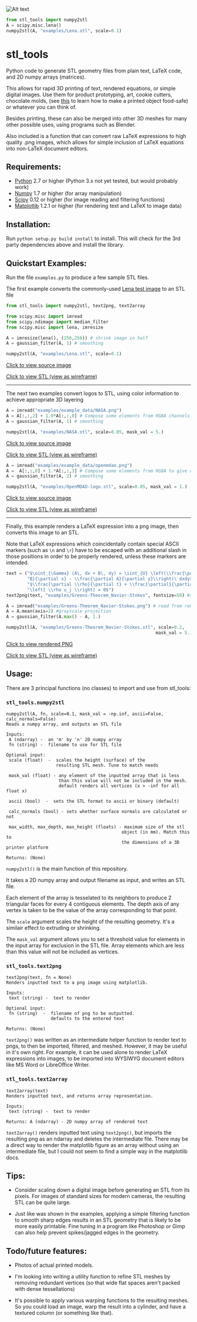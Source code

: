 ![Alt text](http://i.imgur.com/CdZzhBp.png "Screenshot")
```python
from stl_tools import numpy2stl
A = scipy.misc.lena()
numpy2stl(A, "examples/Lena.stl", scale=0.1)

```
stl_tools
=======================
Python code to generate STL geometry files from plain text, LaTeX code, and 2D numpy arrays (matrices).

This allows for rapid 3D printing of text, rendered equations, or simple digital images.
Use them for product prototyping, art, cookie cutters, chocolate molds, (see [this](http://www.makerbot.com/tutorials/making-chocolate-molds/) 
to learn how to make a printed object food-safe) or whatever you can think of.

Besides printing, these can also be merged into other 3D meshes for many other 
possible uses, using programs such as Blender.

Also included is a function that can convert raw LaTeX expressions to high
quality .png images, which allows for simple inclusion of LaTeX equations into 
non-LaTeX document editors.

## Requirements:
- [Python](http://python.org/) 2.7 or higher (Python 3.x not yet tested, but would probably work)
- [Numpy](http://www.numpy.org/) 1.7 or higher (for array manipulation)
- [Scipy](http://www.scipy.org/) 0.12 or higher (for image reading and filtering functions)
- [Matplotlib](http://matplotlib.org/) 1.2.1 or higher (for rendering text and LaTeX to image data)

## Installation:
Run `python setup.py build install` to install. This will check for the 3rd party
dependencies above and install the library.

## Quickstart Examples:

Run the file `examples.py` to produce a few sample STL files.

The first example converts the commonly-used [Lena test image](http://en.wikipedia.org/wiki/Lenna) to an STL file

```python
from stl_tools import numpy2stl, text2png, text2array

from scipy.misc import imread
from scipy.ndimage import median_filter
from scipy.misc import lena, imresize

A = imresize(lena(), (256,256)) # shrink image in half
A = gaussian_filter(A, 1) # smoothing

numpy2stl(A, "examples/Lena.stl", scale=0.1)
```
[Click to view source image](examples/example_data/Lena.png)

[Click to view STL (view as wireframe)](examples/Lena.stl)

---

The next two examples convert logos to STL, using color information to achieve appropriate 3D layering

```python
A = imread("examples/example_data/NASA.png")
A = A[:,:,2] + 1.0*A[:,:,0] # Compose some elements from RGBA channels to give depth 
A = gaussian_filter(A, 1) # smoothing

numpy2stl(A, "examples/NASA.stl", scale=0.05, mask_val = 5.)
```
[Click to view source image](examples/example_data/NASA.png)

[Click to view STL (view as wireframe)](examples/NASA.stl)

```python
A = imread("examples/example_data/openmdao.png")
A =  A[:,:,0] + 1.*A[:,:,3] # Compose some elements from RGBA to give depth 
A = gaussian_filter(A, 2) # smoothing

numpy2stl(A, "examples/OpenMDAO-logo.stl", scale=0.05, mask_val = 1.)
```
[Click to view source image](examples/example_data/openmdao.png)

[Click to view STL (view as wireframe)](examples/OpenMDAO-logo.stl)

---

Finally, this example renders a LaTeX expression into a png image, then converts this image to an STL.

Note that LaTeX expressions which coincidentally contain special ASCII markers (such as `\n` and `\r`) 
have to be escaped with an additional slash in those positions in order to be properly rendered, unless these
markers are intended. 

```python
text = ("$\oint_{\Gamma} (A\, dx + B\, dy) = \iint_{U} \left(\\frac{\partial "
        "B}{\partial x} - \\frac{\partial A}{\partial y}\\right)\ dxdy$ \n\n "
        "$\\frac{\partial \\rho}{\partial t} + \\frac{\partial}{\partial x_j}"
        "\left[ \\rho u_j \\right] = 0$")
text2png(text, "examples/Greens-Theorem_Navier-Stokes", fontsize=50) #save png 

A = imread("examples/Greens-Theorem_Navier-Stokes.png") # read from rendered png
A = A.mean(axis=2) #grayscale projection
A = gaussian_filter(A.max() - A, 1.) 

numpy2stl(A, "examples/Greens-Theorem_Navier-Stokes.stl", scale=0.2, 
                                                         mask_val = 5.)
```
[Click to view rendered PNG](examples/Greens-Theorem_Navier-Stokes.png)

[Click to view STL (view as wireframe)](examples/Greens-Theorem_Navier-Stokes.stl)


## Usage:
There are 3 principal functions (no classes) to import and use from stl_tools:

### `stl_tools.numpy2stl`
    numpy2stl(A, fn, scale=0.1, mask_val = -np.inf, ascii=False, calc_normals=False)
    Reads a numpy array, and outputs an STL file

    Inputs:
     A (ndarray) -  an 'm' by 'n' 2D numpy array
     fn (string) -  filename to use for STL file

    Optional input:
     scale (float)  -  scales the height (surface) of the 
                       resulting STL mesh. Tune to match needs

     mask_val (float) - any element of the inputted array that is less
                        than this value will not be included in the mesh.
                        default renders all vertices (x > -inf for all float x)

     ascii (bool)  -  sets the STL format to ascii or binary (default)

     calc_normals (bool) - sets whether surface normals are calculated or not

     max_width, max_depth, max_height (floats) - maximum size of the stl
                                                object (in mm). Match this to
                                                the dimensions of a 3D printer platform 

    Returns: (None)

`numpy2stl()` is the main function of this repository. 

It takes a 2D numpy array and output filename
as input, and writes an STL file. 

Each element of the array is tesselated to its neighbors to produce 2 triangular faces for
every 4 contiguous elements. The depth axis of any vertex is taken to be the value of the array corresponding to that point.

The `scale` argument scales the height of the resulting geometry. It's a similair effect to extruding or shrinking.

The `mask_val` argument allows you to set a threshold value for elements in the input array for exclusion in the STL file.
Array elements which are less than this value will not be included as vertices.


### `stl_tools.text2png`
    text2png(text, fn = None)
    Renders inputted text to a png image using matplotlib.

    Inputs:
     text (string) -  text to render

    Optional input:
     fn (string)  -  filename of png to be outputted.
                     defaults to the entered text

    Returns: (None)

`text2png()` was written as an intermediate helper function to render text to pngs, to then be imported, filtered, and meshed.
However, it may be useful in it's own right. For example, it can be used alone to render LaTeX expressions into images, to be imported into WYSIWYG document editors like MS Word or LibreOffice Writer. 

### `stl_tools.text2array`
    text2array(text)
    Renders inputted text, and returns array representation.

    Inputs:
     text (string) -  text to render

    Returns: A (ndarray) - 2D numpy array of rendered text
    

`text2array()` renders inputted text using `text2png()`, but imports the resulting png as an ndarray and deletes the intermediate file.
There may be a direct way to render the matplotlib figure as an array without using an intermediate file, but I could not seem to find a simple
way in the matplotlib docs.

## Tips:

- Consider scaling down a digital image before generating an STL from its pixels.
For images of standard sizes for modern cameras, the resulting STL can be quite large.

- Just like was shown in the examples, applying a simple filtering function to smooth
sharp edges results in an STL geometry that is likely to be more easily printable. Fine tuning in a 
program like Photoshop or Gimp can also help prevent spikes/jagged edges in the geometry.

## Todo/future features:

- Photos of actual printed models. 

- I'm looking into writing a utility function to refine STL meshes by removing redundant vertices (so that wide flat spaces aren't packed with dense tessellations)

- It's possible to apply various warping functions to the resulting 
meshes. So you could load an image, warp the result into a cylinder, and have a 
textured column (or something like that).

